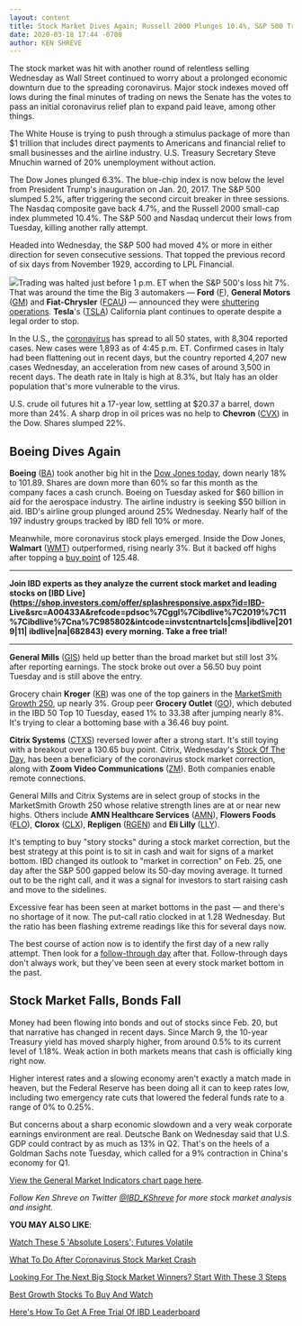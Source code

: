 ```yaml
---
layout: content
title: Stock Market Dives Again; Russell 2000 Plunges 10.4%, S&P 500 Triggers Another Circuit Breaker
date: 2020-03-18 17:44 -0700
author: KEN SHREVE
---
```






The stock market was hit with another round of relentless selling Wednesday as Wall Street continued to worry about a prolonged economic downturn due to the spreading coronavirus. Major stock indexes moved off lows during the final minutes of trading on news the Senate has the votes to pass an initial coronavirus relief plan to expand paid leave, among other things.




The White House is trying to push through a stimulus package of more than $1 trillion that includes direct payments to Americans and financial relief to small businesses and the airline industry. U.S. Treasury Secretary Steve Mnuchin warned of 20% unemployment without action.


The Dow Jones plunged 6.3%. The blue-chip index is now below the level from President Trump's inauguration on Jan. 20, 2017. The S&P 500 slumped 5.2%, after triggering the second circuit breaker in three sessions. The Nasdaq composite gave back 4.7%, and the Russell 2000 small-cap index plummeted 10.4%. The S&P 500 and Nasdaq undercut their lows from Tuesday, killing another rally attempt.


Headed into Wednesday, the S&P 500 had moved 4% or more in either direction for seven consecutive sessions. That topped the previous record of six days from November 1929, according to LPL Financial.


![](https://www.investors.com/wp-content/uploads/2020/03/MP031820-262x300.jpg)Trading was halted just before 1 p.m. ET when the S&P 500's loss hit 7%. That was around the time the Big 3 automakers — **Ford** ([F](https://research.investors.com/quote.aspx?symbol=F)), **General Motors** ([GM](https://research.investors.com/quote.aspx?symbol=GM)) and **Fiat-Chrysler** ([FCAU](https://research.investors.com/quote.aspx?symbol=FCAU)) — announced they were [shuttering operations](https://www.investors.com/news/tesla-stock-gm-stock-fall-coronavirus-hits-production/). **Tesla**'s ([TSLA](https://research.investors.com/quote.aspx?symbol=TSLA)) California plant continues to operate despite a legal order to stop.


In the U.S., the [coronavirus](https://www.investors.com/research/coronavirus-news-covid-19-infects-stock-market-economy-business-face-test/) has spread to all 50 states, with 8,304 reported cases. New cases were 1,893 as of 4:45 p.m. ET. Confirmed cases in Italy had been flattening out in recent days, but the country reported 4,207 new cases Wednesday, an acceleration from new cases of around 3,500 in recent days. The death rate in Italy is high at 8.3%, but Italy has an older population that's more vulnerable to the virus.


U.S. crude oil futures hit a 17-year low, settling at $20.37 a barrel, down more than 24%. A sharp drop in oil prices was no help to **Chevron** ([CVX](https://research.investors.com/quote.aspx?symbol=CVX)) in the Dow. Shares slumped 22%.


Boeing Dives Again
------------------


**Boeing** ([BA](https://research.investors.com/quote.aspx?symbol=BA)) took another big hit in the [Dow Jones today](https://www.investors.com/market-trend/dow-jones-today-dow-stocks-stock-market-news/), down nearly 18% to 101.89. Shares are down more than 60% so far this month as the company faces a cash crunch. Boeing on Tuesday asked for $60 billion in aid for the aerospace industry. The airline industry is seeking $50 billion in aid. IBD's airline group plunged around 25% Wednesday. Nearly half of the 197 industry groups tracked by IBD fell 10% or more.


Meanwhile, more coronavirus stock plays emerged. Inside the Dow Jones, **Walmart** ([WMT](https://research.investors.com/quote.aspx?symbol=WMT)) outperformed, rising nearly 3%. But it backed off highs after topping a [buy point](https://www.investors.com/how-to-invest/investors-corner/chart-reading-basics-how-a-buy-point-marks-a-time-of-opportunity/) of 125.48.




---


**Join IBD experts as they analyze the current stock market and leading stocks on [IBD Live](https://shop.investors.com/offer/splashresponsive.aspx?id=IBD- Live&src=A00433A&refcode=pdsoc%7Cggl%7Cibdlive%7C2019%7C11%7Cibdlive%7Cna%7C985802&intcode=invstcntnartcls|cms|ibdlive|2019|11| ibdlive|na|682843) every morning. Take a free trial!**




---


**General Mills** ([GIS](https://research.investors.com/quote.aspx?symbol=GIS)) held up better than the broad market but still lost 3% after reporting earnings. The stock broke out over a 56.50 buy point Tuesday and is still above the entry.


Grocery chain **Kroger** ([KR](https://research.investors.com/quote.aspx?symbol=KR)) was one of the top gainers in the [MarketSmith Growth 250](https://www.investors.com/product/marketsmith/?artProdLink=MarketSmith), up nearly 3%. Group peer **Grocery Outlet** ([GO](https://research.investors.com/quote.aspx?symbol=GO)), which debuted in the IBD 50 Top 10 Tuesday, eased 1% to 33.38 after jumping nearly 8%. It's trying to clear a bottoming base with a 36.46 buy point.


**Citrix Systems** ([CTXS](https://research.investors.com/quote.aspx?symbol=CTXS)) reversed lower after a strong start. It's still toying with a breakout over a 130.65 buy point. Citrix, Wednesday's [Stock Of The Day](https://www.investors.com/research/ibd-stock-of-the-day/citrix-stock-coronavirus-work-from-home/), has been a beneficiary of the coronavirus stock market correction, along with **Zoom Video Communications** ([ZM](https://research.investors.com/quote.aspx?symbol=ZM)). Both companies enable remote connections.


General Mills and Citrix Systems are in select group of stocks in the MarketSmith Growth 250 whose relative strength lines are at or near new highs. Others include **AMN Healthcare Services** ([AMN](https://research.investors.com/quote.aspx?symbol=AMN)), **Flowers Foods** ([FLO](https://research.investors.com/quote.aspx?symbol=FLO)), **Clorox** ([CLX](https://research.investors.com/quote.aspx?symbol=CLX)), **Repligen** ([RGEN](https://research.investors.com/quote.aspx?symbol=RGEN)) and **Eli Lilly** ([LLY](https://research.investors.com/quote.aspx?symbol=LLY)).


It's tempting to buy "story stocks" during a stock market correction, but the best strategy at this point is to sit in cash and wait for signs of a market bottom. IBD changed its outlook to "market in correction" on Feb. 25, one day after the S&P 500 gapped below its 50-day moving average. It turned out to be the right call, and it was a signal for investors to start raising cash and move to the sidelines.


Excessive fear has been seen at market bottoms in the past — and there's no shortage of it now. The put-call ratio clocked in at 1.28 Wednesday. But the ratio has been flashing extreme readings like this for several days now.


The best course of action now is to identify the first day of a new rally attempt. Then look for a [follow-through day](https://www.investors.com/how-to-invest/investors-corner/what-is-a-follow-through-day/) after that. Follow-through days don't always work, but they've been seen at every stock market bottom in the past.


Stock Market Falls, Bonds Fall
------------------------------


Money had been flowing into bonds and out of stocks since Feb. 20, but that narrative has changed in recent days. Since March 9, the 10-year Treasury yield has moved sharply higher, from around 0.5% to its current level of 1.18%. Weak action in both markets means that cash is officially king right now.


Higher interest rates and a slowing economy aren't exactly a match made in heaven, but the Federal Reserve has been doing all it can to keep rates low, including two emergency rate cuts that lowered the federal funds rate to a range of 0% to 0.25%.


But concerns about a sharp economic slowdown and a very weak corporate earnings environment are real. Deutsche Bank on Wednesday said that U.S. GDP could contract by as much as 13% in Q2. That's on the heels of a Goldman Sachs note Tuesday, which called for a 9% contraction in China's economy for Q1.


[View the General Market Indicators chart page here](https://www.investors.com/wp-content/uploads/2020/03/IBD1803152741GMI2.pdf).


*Follow Ken Shreve on Twitter [@IBD\_KShreve](https://www.twitter.com/IBD_KShreve) for more stock market analysis and insight.*


**YOU MAY ALSO LIKE**:


[Watch These 5 'Absolute Losers'; Futures Volatile](https://www.investors.com/market-trend/stock-market-today/dow-jones-futures-coronavirus-stock-market-crash-tesla-fremont-open-watch-apple-microsoft-amazon/)


[What To Do After Coronavirus Stock Market Crash](https://www.investors.com/research/how-to-find-the-best-stocks-to-buy/coronavirus-stock-market-crash-how-to-invest/)


[Looking For The Next Big Stock Market Winners? Start With These 3 Steps](https://www.investors.com/research/how-to-invest-in-the-stock-market-start-with-a-simple-routine/)


[Best Growth Stocks To Buy And Watch](https://www.investors.com/stock-lists/best-growth-stocks-buy-watch-ibd-stock-lists/)


[Here's How To Get A Free Trial Of IBD Leaderboard](https://www.investors.com/product/leaderboard/?artProdLink=Leaderboard)


 


 


 


 


 




